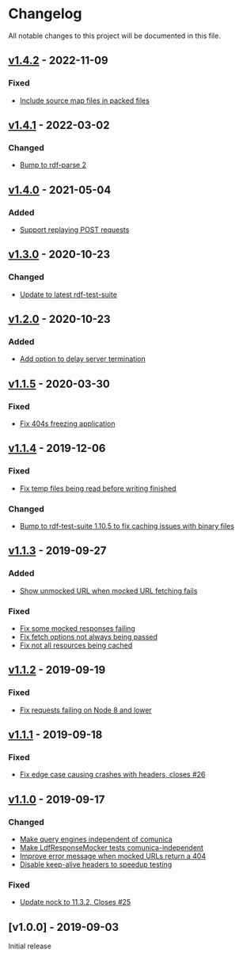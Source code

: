 # Changelog
All notable changes to this project will be documented in this file.

<a name="v1.4.2"></a>
## [v1.4.2](https://github.com/comunica/rdf-test-suite-ldf.js/compare/v1.4.1...v1.4.2) - 2022-11-09

### Fixed
* [Include source map files in packed files](https://github.com/comunica/rdf-test-suite-ldf.js/commit/553263a613f1da43e52d21a7ecbb7ce10265f582)

<a name="v1.4.1"></a>
## [v1.4.1](https://github.com/comunica/rdf-test-suite-ldf.js/compare/v1.4.0...v1.4.1) - 2022-03-02

### Changed
* [Bump to rdf-parse 2](https://github.com/comunica/rdf-test-suite-ldf.js/commit/920e65e3a8927446ce218b123d292700ebeb5233)

<a name="v1.4.0"></a>
## [v1.4.0](https://github.com/comunica/rdf-test-suite-ldf.js/compare/v1.3.0...v1.4.0) - 2021-05-04

### Added
* [Support replaying POST requests](https://github.com/comunica/rdf-test-suite-ldf.js/commit/d0353def7cd24fd80eee5dfc1c6b9bf4635ddede)

<a name="v1.3.0"></a>
## [v1.3.0](https://github.com/comunica/rdf-test-suite-ldf.js/compare/v1.2.0...v1.3.0) - 2020-10-23

### Changed
* [Update to latest rdf-test-suite](https://github.com/comunica/rdf-test-suite-ldf.js/commit/99774ae282c307a5230bb14662efedd0c9d6519e)

<a name="v1.2.0"></a>
## [v1.2.0](https://github.com/comunica/rdf-test-suite-ldf.js/compare/v1.1.4...v1.2.0) - 2020-10-23

### Added
* [Add option to delay server termination](https://github.com/comunica/rdf-test-suite-ldf.js/commit/d87006086e788f5fe23f7cfcfd001f20ef321f7b)

<a name="v1.1.5"></a>
## [v1.1.5](https://github.com/comunica/rdf-test-suite-ldf.js/compare/v1.1.4...v1.1.5) - 2020-03-30

### Fixed
* [Fix 404s freezing application](https://github.com/comunica/rdf-test-suite-ldf.js/commit/05411159aa2637b1365bac1c4469a63ea621400d)

<a name="v1.1.4"></a>
## [v1.1.4](https://github.com/comunica/rdf-test-suite-ldf.js/compare/v1.1.3...v1.1.4) - 2019-12-06

### Fixed
* [Fix temp files being read before writing finished](https://github.com/comunica/rdf-test-suite-ldf.js/commit/36a5927dfb962f07af879385e5660ab382a60f2f)

### Changed
* [Bump to rdf-test-suite 1.10.5 to fix caching issues with binary files](https://github.com/comunica/rdf-test-suite-ldf.js/commit/d6c1347ea4c61a68a362d76549442e35cd411699)

<a name="v1.1.3"></a>
## [v1.1.3](https://github.com/comunica/rdf-test-suite-ldf.js/compare/v1.1.2...v1.1.3) - 2019-09-27

### Added
* [Show unmocked URL when mocked URL fetching fails](https://github.com/comunica/rdf-test-suite-ldf.js/commit/3170525b2f4a298fd43a738373fa8af92d3e050f)

### Fixed
* [Fix some mocked responses failing](https://github.com/comunica/rdf-test-suite-ldf.js/commit/94857910f78cf8f9b41540c73b54b502ef032ca6)
* [Fix fetch options not always being passed](https://github.com/comunica/rdf-test-suite-ldf.js/commit/fa3abff3fc50dccac24e48e06e60b49ca610f56d)
* [Fix not all resources being cached](https://github.com/comunica/rdf-test-suite-ldf.js/commit/5d6e863b754033ef0db4c19e1afe5bb5f3f302b1)

<a name="v1.1.2"></a>
## [v1.1.2](https://github.com/comunica/rdf-test-suite-ldf.js/compare/v1.1.1...v1.1.2) - 2019-09-19

### Fixed
* [Fix requests failing on Node 8 and lower](https://github.com/comunica/rdf-test-suite-ldf.js/commit/9774f112197d2eeaf3e8cb57275ec7931b362325)

<a name="v1.1.1"></a>
## [v1.1.1](https://github.com/comunica/rdf-test-suite-ldf.js/compare/v1.1.0...v1.1.1) - 2019-09-18

### Fixed
* [Fix edge case causing crashes with headers, closes #26](https://github.com/comunica/rdf-test-suite-ldf.js/commit/62ad2f65ec129f91a9a1dc10ecc08585175ddf98)

<a name="v1.1.0"></a>
## [v1.1.0](https://github.com/comunica/rdf-test-suite-ldf.js/compare/v1.0.0...v1.1.0) - 2019-09-17

### Changed
* [Make query engines independent of comunica](https://github.com/comunica/rdf-test-suite-ldf.js/commit/13cec56d9421cb4ffaf6acd75699b5196595085a)
* [Make LdfResponseMocker tests comunica-independent](https://github.com/comunica/rdf-test-suite-ldf.js/commit/16b6a8002f1bacaf1b5f03f47330b3a3f0d9c9f7)
* [Improve error message when mocked URLs return a 404](https://github.com/comunica/rdf-test-suite-ldf.js/commit/d97d28f9574c9d802783b7a3d7b261d3ddb5c685)
* [Disable keep-alive headers to speedup testing](https://github.com/comunica/rdf-test-suite-ldf.js/commit/564e8cd3e4b9f9f58465351694650f4990400e1d)

### Fixed
* [Update nock to 11.3.2, Closes #25](https://github.com/comunica/rdf-test-suite-ldf.js/commit/4466b4581608100a557c48c11a65e0f3989c6d23)

<a name="v1.0.0"></a>
## [v1.0.0] - 2019-09-03

Initial release
